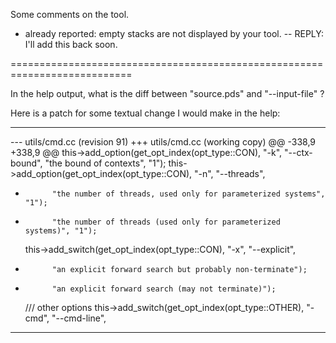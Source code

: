 Some comments on the tool. 

- already reported: empty stacks are not displayed by your tool.
-- REPLY: I'll add this back soon. 

===========================================================================

In the help output, what is the diff between "source.pds" and "--input-file" ?

Here is a patch for some textual change I would make in the help:

---------------------------------------------------------------------------
--- utils/cmd.cc	(revision 91)
+++ utils/cmd.cc	(working copy)
@@ -338,9 +338,9 @@
 	this->add_option(get_opt_index(opt_type::CON), "-k", "--ctx-bound",
 			"the bound of contexts", "1");
 	this->add_option(get_opt_index(opt_type::CON), "-n", "--threads",
-			"the number of threads, used only for parameterized systems", "1");
+			"the number of threads (used only for parameterized systems)", "1");
 	this->add_switch(get_opt_index(opt_type::CON), "-x", "--explicit",
-			"an explicit forward search but probably non-terminate");
+			"an explicit forward search (may not terminate)");
 
 	/// other options
 	this->add_switch(get_opt_index(opt_type::OTHER), "-cmd", "--cmd-line",
---------------------------------------------------------------------------
